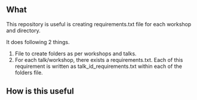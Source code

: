 ## What

This repository is useful is creating requirements.txt file for each workshop and directory.

It does following 2 things.
1. File to create folders as per workshops and talks.
2. For each talk/workshop, there exists a requirements.txt. Each of this requirement is written as talk_id_requirements.txt within each of the folders file.

## How is this useful
